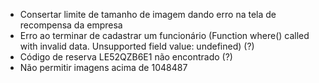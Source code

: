- Consertar limite de tamanho de imagem dando erro na tela de recompensa da empresa
- Erro ao terminar de cadastrar um funcionário (Function where() called with invalid data. Unsupported field value: undefined) (?)
- Código de reserva LE52QZB6E1 não encontrado (?)
- Não permitir imagens acima de 1048487